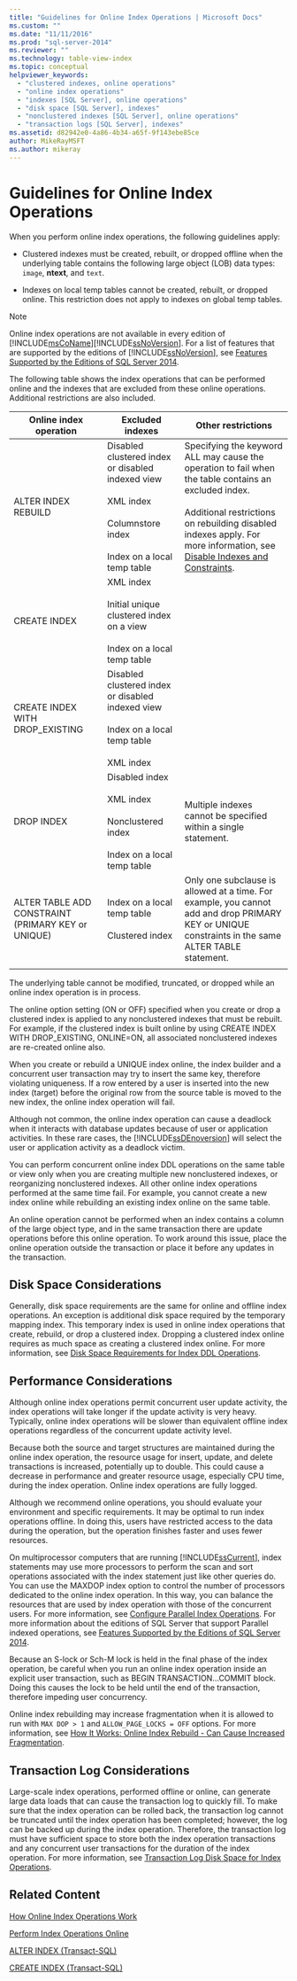 ```yaml
---
title: "Guidelines for Online Index Operations | Microsoft Docs"
ms.custom: ""
ms.date: "11/11/2016"
ms.prod: "sql-server-2014"
ms.reviewer: ""
ms.technology: table-view-index
ms.topic: conceptual
helpviewer_keywords: 
  - "clustered indexes, online operations"
  - "online index operations"
  - "indexes [SQL Server], online operations"
  - "disk space [SQL Server], indexes"
  - "nonclustered indexes [SQL Server], online operations"
  - "transaction logs [SQL Server], indexes"
ms.assetid: d82942e0-4a86-4b34-a65f-9f143ebe85ce
author: MikeRayMSFT
ms.author: mikeray
---
```

# Guidelines for Online Index Operations
  When you perform online index operations, the following guidelines apply:  
  
-   Clustered indexes must be created, rebuilt, or dropped offline when the underlying table contains the following large object (LOB) data types: `image`, **ntext**, and `text`.  
  
-   Indexes on local temp tables cannot be created, rebuilt, or dropped online. This restriction does not apply to indexes on global temp tables.  
  
> [!NOTE]  
>  Online index operations are not available in every edition of [!INCLUDE[msCoName](../../includes/msconame-md.md)][!INCLUDE[ssNoVersion](../../includes/ssnoversion-md.md)]. For a list of features that are supported by the editions of [!INCLUDE[ssNoVersion](../../includes/ssnoversion-md.md)], see [Features Supported by the Editions of SQL Server 2014](../../getting-started/features-supported-by-the-editions-of-sql-server-2014.md).  
  
 The following table shows the index operations that can be performed online and the indexes that are excluded from these online operations. Additional restrictions are also included.  
  
|Online index operation|Excluded indexes|Other restrictions|  
|----------------------------|----------------------|------------------------|  
|ALTER INDEX REBUILD|Disabled clustered index or disabled indexed view<br /><br /> XML index <br /><br />Columnstore index<br /><br /> Index on a local temp table|Specifying the keyword ALL may cause the operation to fail when the table contains an excluded index.<br /><br /> Additional restrictions on rebuilding disabled indexes apply. For more information, see [Disable Indexes and Constraints](disable-indexes-and-constraints.md).|  
|CREATE INDEX|XML index<br /><br /> Initial unique clustered index on a view<br /><br /> Index on a local temp table||  
|CREATE INDEX WITH DROP_EXISTING|Disabled clustered index or disabled indexed view<br /><br /> Index on a local temp table<br /><br /> XML index||  
|DROP INDEX|Disabled index<br /><br /> XML index<br /><br /> Nonclustered index<br /><br /> Index on a local temp table|Multiple indexes cannot be specified within a single statement.|  
|ALTER TABLE ADD CONSTRAINT (PRIMARY KEY or UNIQUE)|Index on a local temp table<br /><br /> Clustered index|Only one subclause is allowed at a time. For example, you cannot add and drop PRIMARY KEY or UNIQUE constraints in the same ALTER TABLE statement.|  
||||  
  
 The underlying table cannot be modified, truncated, or dropped while an online index operation is in process.  
  
 The online option setting (ON or OFF) specified when you create or drop a clustered index is applied to any nonclustered indexes that must be rebuilt. For example, if the clustered index is built online by using CREATE INDEX WITH DROP_EXISTING, ONLINE=ON, all associated nonclustered indexes are re-created online also.  
  
 When you create or rebuild a UNIQUE index online, the index builder and a concurrent user transaction may try to insert the same key, therefore violating uniqueness. If a row entered by a user is inserted into the new index (target) before the original row from the source table is moved to the new index, the online index operation will fail.  
  
 Although not common, the online index operation can cause a deadlock when it interacts with database updates because of user or application activities. In these rare cases, the [!INCLUDE[ssDEnoversion](../../includes/ssdenoversion-md.md)] will select the user or application activity as a deadlock victim.  
  
 You can perform concurrent online index DDL operations on the same table or view only when you are creating multiple new nonclustered indexes, or reorganizing nonclustered indexes. All other online index operations performed at the same time fail. For example, you cannot create a new index online while rebuilding an existing index online on the same table.  
  
 An online operation cannot be performed when an index contains a column of the large object type, and in the same transaction there are update operations before this online operation. To work around this issue, place the online operation outside the transaction or place it before any updates in the transaction.  
  
## Disk Space Considerations  
 Generally, disk space requirements are the same for online and offline index operations. An exception is additional disk space required by the temporary mapping index. This temporary index is used in online index operations that create, rebuild, or drop a clustered index. Dropping a clustered index online requires as much space as creating a clustered index online. For more information, see [Disk Space Requirements for Index DDL Operations](disk-space-requirements-for-index-ddl-operations.md).  
  
## Performance Considerations  
 Although online index operations permit concurrent user update activity, the index operations will take longer if the update activity is very heavy. Typically, online index operations will be slower than equivalent offline index operations regardless of the concurrent update activity level.  
  
 Because both the source and target structures are maintained during the online index operation, the resource usage for insert, update, and delete transactions is increased, potentially up to double. This could cause a decrease in performance and greater resource usage, especially CPU time, during the index operation. Online index operations are fully logged.  
  
 Although we recommend online operations, you should evaluate your environment and specific requirements. It may be optimal to run index operations offline. In doing this, users have restricted access to the data during the operation, but the operation finishes faster and uses fewer resources.  
  
 On multiprocessor computers that are running [!INCLUDE[ssCurrent](../../includes/sscurrent-md.md)], index statements may use more processors to perform the scan and sort operations associated with the index statement just like other queries do. You can use the MAXDOP index option to control the number of processors dedicated to the online index operation. In this way, you can balance the resources that are used by index operation with those of the concurrent users. For more information, see [Configure Parallel Index Operations](configure-parallel-index-operations.md). For more information about the editions of SQL Server that support Parallel indexed operations, see [Features Supported by the Editions of SQL Server 2014](../../getting-started/features-supported-by-the-editions-of-sql-server-2014.md).  
  
 Because an S-lock or Sch-M lock is held in the final phase of the index operation, be careful when you run an online index operation inside an explicit user transaction, such as BEGIN TRANSACTION...COMMIT block. Doing this causes the lock to be held until the end of the transaction, therefore impeding user concurrency.  
  
 Online index rebuilding may increase fragmentation when it is allowed to run with `MAX DOP > 1` and `ALLOW_PAGE_LOCKS = OFF` options. For more information, see [How It Works: Online Index Rebuild - Can Cause Increased Fragmentation](https://blogs.msdn.com/b/psssql/archive/2012/09/05/how-it-works-online-index-rebuild-can-cause-increased-fragmentation.aspx).  
  
## Transaction Log Considerations  
 Large-scale index operations, performed offline or online, can generate large data loads that can cause the transaction log to quickly fill. To make sure that the index operation can be rolled back, the transaction log cannot be truncated until the index operation has been completed; however, the log can be backed up during the index operation. Therefore, the transaction log must have sufficient space to store both the index operation transactions and any concurrent user transactions for the duration of the index operation. For more information, see [Transaction Log Disk Space for Index Operations](transaction-log-disk-space-for-index-operations.md).  
  
## Related Content  
 [How Online Index Operations Work](how-online-index-operations-work.md)  
  
 [Perform Index Operations Online](perform-index-operations-online.md)  
  
 [ALTER INDEX &#40;Transact-SQL&#41;](/sql/t-sql/statements/alter-index-transact-sql)  
  
 [CREATE INDEX &#40;Transact-SQL&#41;](/sql/t-sql/statements/create-index-transact-sql)  
  
  
